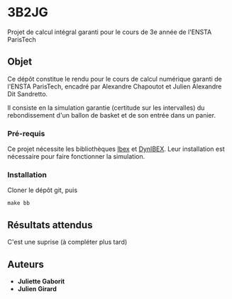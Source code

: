 # 3B2JG

Projet de calcul intégral garanti pour le cours de 3e année de l'ENSTA ParisTech 

## Objet

Ce dépôt constitue le rendu pour le cours de calcul numérique garanti de l'ENSTA ParisTech, encadré par Alexandre Chapoutot et Julien Alexandre Dit Sandretto.

Il consiste en la simulation garantie (certitude sur les intervalles) du rebondissement d'un ballon de basket et de son entrée dans un panier.  

### Pré-requis

Ce projet nécessite les bibliothèques [Ibex](http://www.ibex-lib.org/download) et [DynIBEX](http://perso.ensta-paristech.fr/~chapoutot/dynibex/). 
Leur installation est nécessaire pour faire fonctionner la simulation. 

### Installation

Cloner le dépôt git, puis 

```
make bb
```

## Résultats attendus

C'est une suprise (à compléter plus tard)

## Auteurs

* **Juliette Gaborit** 
* **Julien Girard** 
